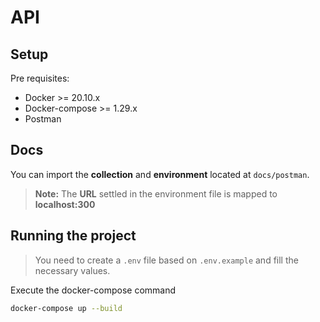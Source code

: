 # API

## Setup

Pre requisites:
 - Docker >= 20.10.x
 - Docker-compose >= 1.29.x
 - Postman

 ## Docs

 You can import the **collection** and **environment** located at `docs/postman`.
 > **Note:** The **URL** settled in the environment file is mapped to **localhost:300**

 ## Running the project

> You need to create a `.env` file based on `.env.example` and fill the necessary values.

 Execute the docker-compose command

 ```bash
 docker-compose up --build
 ```
